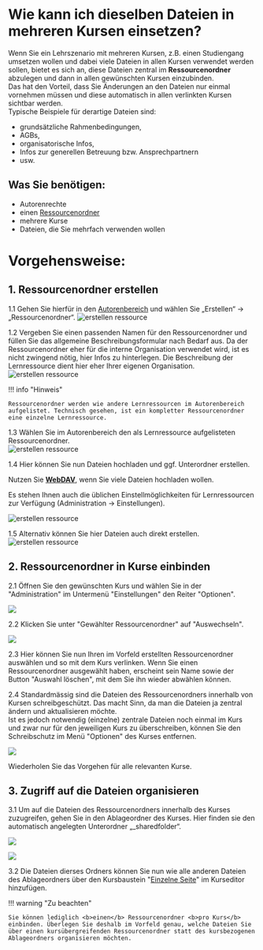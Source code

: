 # Wie kann ich dieselben Dateien in mehreren Kursen einsetzen?

Wenn Sie ein Lehrszenario mit mehreren Kursen, z.B. einen Studiengang umsetzen wollen und dabei viele Dateien in allen Kursen verwendet werden sollen, bietet es sich an, diese Dateien zentral im <b>Ressourcenordner</b> abzulegen und dann in allen gewünschten Kursen einzubinden. <br>
Das hat den Vorteil, dass Sie Änderungen an den Dateien nur einmal vornehmen müssen und diese automatisch in allen verlinkten Kursen sichtbar werden.<br>Typische Beispiele für derartige Dateien sind: 
* grundsätzliche Rahmenbedingungen,
* AGBs,
* organisatorische Infos,
* Infos zur generellen Betreuung bzw. Ansprechpartnern
* usw.

## Was Sie benötigen:

* Autorenrechte
* einen [Ressourcenordner](../course_create/Course_Settings.de.md)
* mehrere Kurse
* Dateien, die Sie mehrfach verwenden wollen


# Vorgehensweise:

## 1. Ressourcenordner erstellen  

1.1 Gehen Sie hierfür in den [Autorenbereich](../authoring/index.de.md) und wählen Sie
„Erstellen“ -> „Ressourcenordner“.
     ![erstellen ressource](assets/Ressourcenordner_erstellen.png)  

1.2 Vergeben Sie einen passenden Namen für den Ressourcenordner und füllen Sie das allgemeine Beschreibungsformular nach Bedarf aus. Da der Ressourcenordner eher für die interne Organisation verwendet wird, ist es nicht zwingend nötig, hier Infos zu hinterlegen. Die Beschreibung der Lernressource dient hier eher Ihrer eigenen Organisation.  
     ![erstellen ressource](assets/Ressourcenordner_erstellen_Titel.png)  

!!! info "Hinweis"

    Ressourcenordner werden wie andere Lernressourcen im Autorenbereich aufgelistet. Technisch gesehen, ist ein kompletter Ressourcenordner eine einzelne Lernressource.

1.3 Wählen Sie im Autorenbereich den als Lernressource aufgelisteten Ressourcenordner.  
     ![erstellen ressource](assets/Ressourcenordner_im_Autorenbereich.png)  

1.4 Hier können Sie nun Dateien hochladen und ggf. Unterordner erstellen.

Nutzen Sie [**WebDAV**](../supported_tech/Using_WebDAV.de.md), wenn Sie viele Dateien hochladen wollen.  

Es stehen Ihnen auch die üblichen Einstellmöglichkeiten für Lernressourcen zur Verfügung (Administration -> Einstellungen).

   ![erstellen ressource](assets/Ressourcenordner_Dateien.png) 


1.5 Alternativ können Sie hier Dateien auch direkt erstellen.
    ![erstellen ressource](assets/Ressourcenordner_Datei_erstellen.png) 
 
## 2. Ressourcenordner in Kurse einbinden  

2.1 Öffnen Sie den gewünschten Kurs und wählen Sie in der "Administration" im Untermenü "Einstellungen" den Reiter "Optionen".

![](assets/Ressourcenordner_Einstellungen_Optionen.png)
 
2.2 Klicken Sie unter "Gewählter Ressourcenordner" auf "Auswechseln".

![](assets/Ressourcenordner_auswechseln.png) 
 
2.3 Hier können Sie nun Ihren im Vorfeld erstellten Ressourcenordner auswählen und
so mit dem Kurs verlinken. Wenn Sie einen Ressourcenordner ausgewählt haben, erscheint sein Name sowie
der Button "Auswahl löschen", mit dem Sie ihn wieder abwählen können.
  
2.4 Standardmässig sind die Dateien des Ressourcenordners innerhalb von Kursen schreibgeschützt. Das macht Sinn, da man die Dateien ja zentral ändern und aktualisieren möchte.<br>Ist es jedoch notwendig (einzelne) zentrale Dateien noch
einmal im Kurs und zwar nur für den jeweiligen Kurs zu überschreiben, können Sie den Schreibschutz im Menü "Optionen" des Kurses entfernen.

![](assets/Ressourcenordner_aendern.png)
 
  
Wiederholen Sie das Vorgehen für alle relevanten Kurse.

## 3. Zugriff auf die Dateien organisieren  

3.1 Um auf die Dateien des Ressourcenordners innerhalb des Kurses zuzugreifen, gehen Sie in den Ablageordner des Kurses. Hier finden sie den automatisch
angelegten Unterordner „_sharedfolder“.

![](assets/Ablageordner_menu.png)

![](assets/Ablageordner_ohne_menu.png)
  
3.2 Die Dateien dierses Ordners können Sie nun wie alle anderen Dateien des Ablageordners über
den Kursbaustein "[Einzelne Seite](../course_elements/Knowledge_Transfer.de.md)" im Kurseditor
hinzufügen.

!!! warning "Zu beachten"

    Sie können lediglich <b>einen</b> Ressourcenordner <b>pro Kurs</b> einbinden. Überlegen Sie deshalb im Vorfeld genau, welche Dateien Sie über einen kursübergreifenden Ressourcenordner statt des kursbezogenen Ablageordners organisieren möchten.